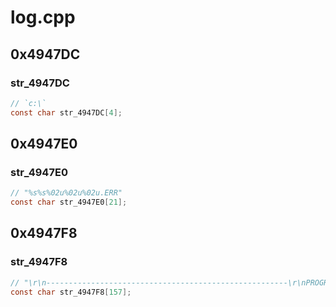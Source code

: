 # log.cpp

## 0x4947DC

### str_4947DC

```c
// `c:\`
const char str_4947DC[4];
```

## 0x4947E0

### str_4947E0

```c
// "%s%s%02u%02u%02u.ERR"
const char str_4947E0[21];
```

## 0x4947F8

### str_4947F8

```c
// "\r\n------------------------------------------------------\r\nPROGRAM VERSION: %d.%d.%d.%d\r\nCOMPUTER NAME: %s\r\nTIME: %02u/%02u/%02u %02u:%02u:%02u\r\nINFO: %s\r\n\r\n"
const char str_4947F8[157];
```
